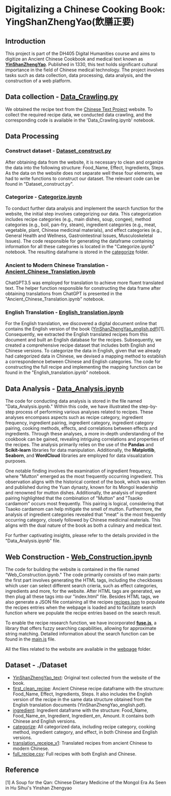 # Digitalizing a Chinese Cooking Book: YingShanZhengYao(飲膳正要)
## Introduction
This project is part of the DH405 Digital Humanities course and aims to digitize an Ancient Chinese Cookbook and medical text known as [**YinShanZhengYao**](https://en.wikipedia.org/wiki/Yinshan_zhengyao). Published in 1330, this text holds significant cultural importance in the field of Chinese medical technology. The project involves tasks such as data collection, data processing, data analysis, and the construction of a web platform.

## Data collection - [Data_Crawling.py](./Data_Crawling.py)
We obtained the recipe text from the [Chinese Text Project](https://ctext.org/wiki.pl?if=en&res=968624&remap=gb) website. To collect the required recipe data, we conducted data crawling, and the corresponding code is available in the 'Data_Crawling.ipynb' notebook.

## Data Processing
### Construct dataset - [Dataset_construct.py](./Dataset_construct.py)
After obtaining data from the website, it is necessary to clean and organize the data into the following structure: Food_Name, Effect, Ingredients, Steps. As the data on the website does not separate well these four elements, we had to write functions to construct our dataset. The relevant code can be found in "Dataset_construct.py".

### Categorize - [Categorize.ipynb](./Categorize.ipynb)
To conduct further data analysis and implement the search function for the website, the initial step involves categorizing our data. This categorization includes recipe categories (e.g., main dishes, soup, congee), method categories (e.g., boil, pan-fry, steam), ingredient categories (e.g., meat, vegetable, plant, Chinese medicinal materials), and effect categories (e.g., General Health and Wellness, Gastrointestinal Issues, Musculoskeletal Issues). The code responsible for generating the dataframe containing information for all these categories is located in the "Categorize.ipynb" notebook. The resulting dataframe is stored in the [categorize](./categorize) folder.

### Ancient to Modern Chinese Translation - [Ancient_Chinese_Translation.ipynb](./Ancient_Chinese_Translation.ipynb)
ChatGPT3.5 was employed for translation to achieve more fluent translated text. The helper function responsible for constructing the data frame after obtaining translations from ChatGPT is presented in the "Ancient_Chinese_Translation.ipynb" notebook.

### English Translation - [English_translation.ipynb](./English_translation.ipynb)
For the English translation, we discovered a digital document online that contains the English version of the book ([YinShanZhengYao_english.pdf](./YinShanZhengYao_english.pdf))[1]. Consequently, we extracted the English translated recipes from this document and built an English database for the recipes. Subsequently, we created a comprehensive recipe dataset that includes both English and Chinese versions. To categorize the data in English, given that we already had categorized data in Chinese, we devised a mapping method to establish a correspondence between Chinese and English categories. The code for constructing the full recipe and implementing the mapping function can be found in the "English_translation.ipynb" notebook.

## Data Analysis - [Data_Analysis.ipynb](./Data_Analysis.ipynb)
The code for conducting data analysis is stored in the file named "Data_Analysis.ipynb." Within this code, we have illustrated the step-by-step process of performing various analyses related to recipes. These analyses encompass aspects such as recipe category, ingredient frequency, ingredient pairing, ingredient category, ingredient category pairing, cooking methods, effects, and correlations between effects and ingredients. Through these analyses, a more in-depth understanding of the cookbook can be gained, revealing intriguing correlations and properties of the recipes. The analysis primarily relies on the use of the **Pandas** and **Scikit-learn** libraries for data manipulation. Additionally, the **Matplotlib**, **Seaborn**, and **WordCloud** libraries are employed for data visualization purposes.

One notable finding involves the examination of ingredient frequency, where "Mutton" emerged as the most frequently occurring ingredient. This observation aligns with the historical context of the book, which was written and published during the Yuan dynasty, known for its Mongol leadership and renowned for mutton dishes. Additionally, the analysis of ingredient pairing highlighted that the combination of "Mutton" and "Tsaoko cardamom" occurs most frequently. This pairing is logical, considering that Tsaoko cardamom can help mitigate the smell of mutton. Furthermore, the analysis of ingredient categories revealed that "meat" is the most frequently occurring category, closely followed by Chinese medicinal materials. This aligns with the dual nature of the book as both a culinary and medical text.

For further captivating insights, please refer to the details provided in the "Data_Analysis.ipynb" file.
## Web Construction - [Web_Construction.ipynb](./Web_Construction.ipynb)
The code for building the website is contained in the file named "Web_Construction.ipynb." The code primarily consists of two main parts: the first part involves generating the HTML tags, including the checkboxes which user can select different search crieria, such as effect categories, ingredients and more, for the website. After HTML tags are generated, we then plug all these tags into our "index.html" file. Besides HTML tags, we also generate a JSON file containing all the recipes [recipes.json](./webpage/recipes.json) to populate the recipes entries when the webpage is loaded and to facilitate search function where we populate the recipe entries based on the search result.

To enable the recipe research function, we have incorporated [**fuse.js**](https://www.fusejs.io/), a library that offers fuzzy searching capabilities, allowing for approximate string matching. Detailed information about the search function can be found in the [main.js](./webpage/main.js) file.

All the files related to the website are available in the [webpage](./webpage) folder.

## Dataset - ./Dataset
- [YinShanZhengYao_text](./YinShanZhengYao_text): Original text collected from the website of the book.
- [first_clean_recipe](./first_clean_recipe): Ancient Chinese recipe dataframe with the structure: Food_Name, Effect, Ingredients, Steps. It also includes the English version of the recipe in the same data structure obtained from the English translation documents (YinShanZhengYao_english.pdf).
- [ingredient](./ingredient): Ingredient dataframe with the structure: Food_Name, Food_Name_en, Ingredient, Ingredient_en, Amount. It contains both Chinese and English versions.
- [categorize](./categorize): All categorized data, including recipe category, cooking method, ingredient category, and effect, in both Chinese and English versions.
- [translation_receipe_v1](./translation_receipe_v1): Translated recipes from ancient Chinese to modern Chinese.
- [full_recipe.csv](./full_recipe.csv): Full recipes with both English and Chinese.
## Reference
[1] A Soup for the Qan: Chinese Dietary Medicine of the Mongol Era As Seen in Hu Sihui's Yinshan Zhengyao

